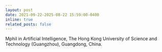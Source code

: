 ```yaml
---
layout: post
date: 2021-09-22-2025-08-22 15:59:00-0400
inline: true
related_posts: false
---
```


Mphil in Artificial Intelligence, The Hong Kong University of Science and Technology (Guangzhou), Guangdong, China.